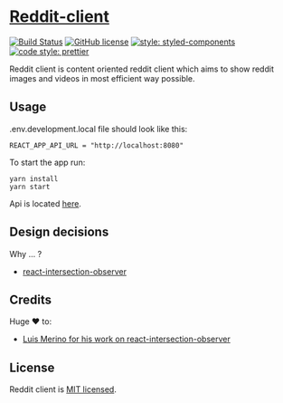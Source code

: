 # [Reddit-client](https://ddit.herokuapp.com/)

[![Build Status](https://travis-ci.org/malcodeman/reddit-client.svg?branch=master)](https://travis-ci.org/malcodeman/reddit-client)
[![GitHub license](https://img.shields.io/badge/license-MIT-blue.svg)](https://github.com/malcodeman/micro-reddit/blob/master/LICENSE)
[![style: styled-components](https://img.shields.io/badge/style-%F0%9F%92%85%20styled--components-orange.svg?colorB=daa357&colorA=db748e)](https://github.com/styled-components/styled-components)
[![code style: prettier](https://img.shields.io/badge/code_style-prettier-ff69b4.svg)](https://github.com/prettier/prettier)

Reddit client is content oriented reddit client which aims to show reddit images and videos in most efficient way possible.

## Usage

.env.development.local file should look like this:

```
REACT_APP_API_URL = "http://localhost:8080"
```

To start the app run:

```
yarn install
yarn start
```

Api is located [here](https://github.com/malcodeman/micro-reddit).

## Design decisions

Why ... ?

- [react-intersection-observer](https://developer.mozilla.org/en-US/docs/Web/API/Intersection_Observer_API)

## Credits

Huge ❤️ to:

- [Luis Merino for his work on react-intersection-observer](https://github.com/Rendez)

## License

Reddit client is [MIT licensed](./LICENSE).

